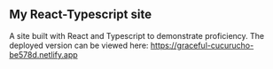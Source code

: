 ## My React-Typescript site

A site built with  React and Typescript to demonstrate proficiency. 
The deployed version can be viewed here: https://graceful-cucurucho-be578d.netlify.app